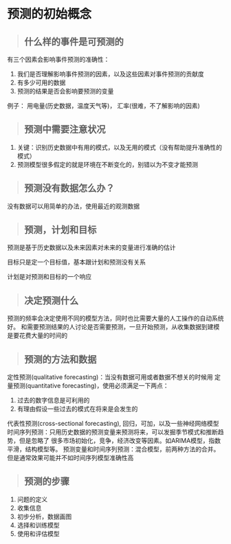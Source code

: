 

# 预测的初始概念

> ## 什么样的事件是可预测的

有三个因素会影响事件预测的准确性：

1. 我们是否理解影响事件预测的因素，以及这些因素对事件预测的贡献度
2. 有多少可用的数据
3. 预测的结果是否会影响要预测的变量

例子： 用电量(历史数据，温度天气等)， 汇率(很难，不了解影响的因素)

> ## 预测中需要注意状况

1. 关键：识别历史数据中有用的模式，以及无用的模式（没有帮助提升准确性的模式）
2. 预测模型很多假定的就是环境在不断变化的，别错以为不变才能预测

> ## 预测没有数据怎么办？

没有数据可以用简单的办法，使用最近的观测数据

> ## 预测，计划和目标

预测是基于历史数据以及未来因素对未来的变量进行准确的估计

目标只是定一个目标值，基本跟计划和预测没有关系

计划是对预测和目标的一个响应

> ## 决定预测什么

预测的频率会决定使用不同的模型方法，同时也比需要大量的人工操作的自动系统好。
和需要预测结果的人讨论是否需要预测，一旦开始预测，从收集数据到建模是要花费大量的时间的

> ## 预测的方法和数据

定性预测(qualitative forecasting)：当没有数据可用或者数据不想关的时候用
定量预测(quantitative forecasting)，使用必须满足一下两点：

1. 过去的数字信息是可利用的
2. 有理由假设一些过去的模式在将来是会发生的

代表性预测(cross-sectional forecasting), 回归，可加，以及一些神经网络模型
时间序列预测：只用历史数据的预测变量来预测将来，可以发掘季节模式和推断趋势，但是忽略了
  很多市场初始化，竞争，经济改变等因素。如ARIMA模型，指数平滑，结构模型等。
预测变量和时间序列预测：混合模型，前两种方法的合并。但是通常效果可能并不如时间序列模型准确性高

> ## 预测的步骤

1. 问题的定义
2. 收集信息
3. 初步分析，数据画图
4. 选择和训练模型
5. 使用和评估模型
